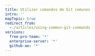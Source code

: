 ```yaml
---
title: Utilizar comandos de Git comunes
intro: ''
mapTopic: true
redirect_from:
  - /articles/using-common-git-commands
versions:
  free-pro-team: '*'
  enterprise-server: '*'
  github-ae: '*'
---
```


